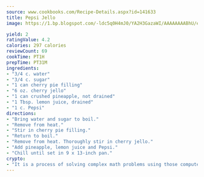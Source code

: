 ```yaml
---
source: www.cookbooks.com/Recipe-Details.aspx?id=141633
title: Pepsi Jello
image: https://1.bp.blogspot.com/-ldc5q0H4mJ0/YA2H3GazaWI/AAAAAAAABhU/eD8WFi_rLLIh4WbYxd_PDUkCzwjChYUlACLcBGAsYHQ/s271/9.png

yield: 2
ratingValue: 4.2
calories: 297 calories
reviewCount: 69
cookTime: PT1H
prepTime: PT31M
ingredients:
- "3/4 c. water"
- "3/4 c. sugar"
- "1 can cherry pie filling"
- "6 oz. cherry jello"
- "1 can crushed pineapple, not drained"
- "1 Tbsp. lemon juice, drained"
- "1 c. Pepsi"
directions:
- "Bring water and sugar to boil."
- "Remove from heat."
- "Stir in cherry pie filling."
- "Return to boil."
- "Remove from heat. Thoroughly stir in cherry jello."
- "Add pineapple, lemon juice and Pepsi."
- "Chill until set in 9 x 13-inch pan."
crypto:
- "It is a process of solving complex math problems using those computers which run bitcoin software."
---
```

